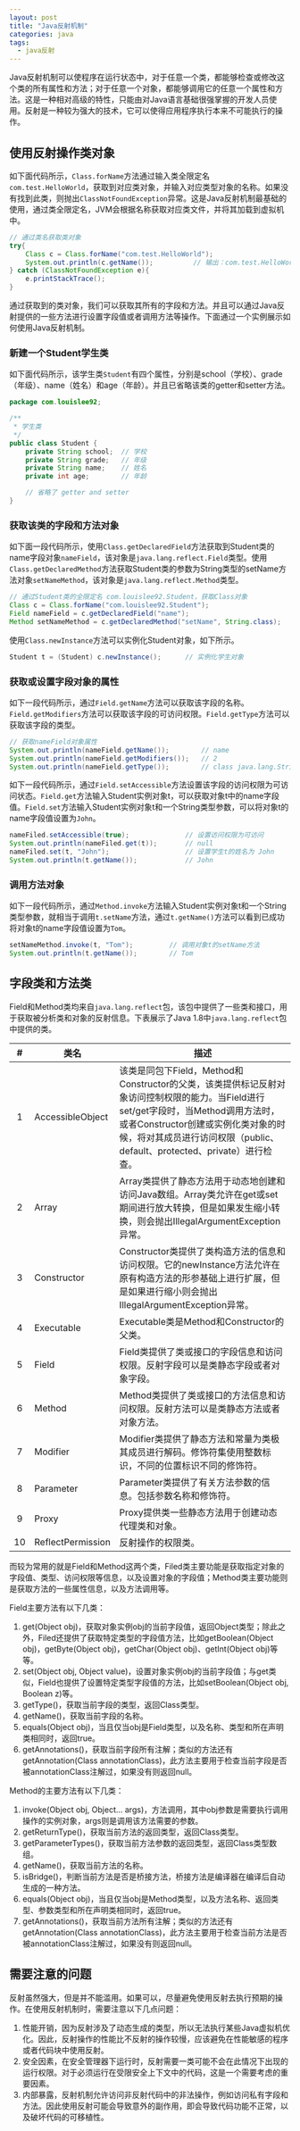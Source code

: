 ```yaml
---
layout: post
title: "Java反射机制"
categories: java
tags: 
  - java反射
---
```


Java反射机制可以使程序在运行状态中，对于任意一个类，都能够检查或修改这个类的所有属性和方法；对于任意一个对象，都能够调用它的任意一个属性和方法。这是一种相对高级的特性，只能由对Java语言基础很强掌握的开发人员使用。反射是一种较为强大的技术，它可以使得应用程序执行本来不可能执行的操作。

## 使用反射操作类对象

如下面代码所示，`Class.forName`方法通过输入类全限定名`com.test.HelloWorld`，获取到对应类对象，并输入对应类型对象的名称。如果没有找到此类，则抛出`ClassNotFoundException`异常。这是Java反射机制最基础的使用，通过类全限定名，JVM会根据名称获取对应类文件，并将其加载到虚拟机中。


```java
// 通过类名获取类对象
try{
    Class c = Class.forName("com.test.HelloWorld");   
    System.out.println(c.getName());          // 输出：com.test.HelloWorld
} catch (ClassNotFoundException e){
    e.printStackTrace();
}
```

通过获取到的类对象，我们可以获取其所有的字段和方法。并且可以通过Java反射提供的一些方法进行设置字段值或者调用方法等操作。下面通过一个实例展示如何使用Java反射机制。

### 新建一个Student学生类
如下面代码所示，该学生类`Student`有四个属性，分别是school（学校）、grade（年级）、name（姓名）和age（年龄）。并且已省略该类的getter和setter方法。

```java
package com.louislee92;

/**
 * 学生类
 */
public class Student {
    private String school;	// 学校
    private String grade;	// 年级
    private String name;	// 姓名
    private int age;		// 年龄

    // 省略了 getter and setter
}

```

### 获取该类的字段和方法对象

如下面一段代码所示，使用`Class.getDeclaredField`方法获取到Student类的name字段对象`nameField`，该对象是`java.lang.reflect.Field`类型。使用`Class.getDeclaredMethod`方法获取Student类的参数为String类型的setName方法对象`setNameMethod`，该对象是`java.lang.reflect.Method`类型。

```java
// 通过Student类的全限定名 com.louislee92.Student，获取Class对象
Class c = Class.forName("com.louislee92.Student");
Field nameField = c.getDeclaredField("name");
Method setNameMethod = c.getDeclaredMethod("setName", String.class);
```

使用`Class.newInstance`方法可以实例化Student对象，如下所示。

```java
Student t = (Student) c.newInstance();      // 实例化学生对象
```

### 获取或设置字段对象的属性

如下一段代码所示，通过`Field.getName`方法可以获取该字段的名称。`Field.getModifiers`方法可以获取该字段的可访问权限。`Field.getType`方法可以获取该字段的类型。

```java
// 获取nameField对象属性
System.out.println(nameField.getName());        // name
System.out.println(nameField.getModifiers());   // 2
System.out.println(nameField.getType());        // class java.lang.String
```

如下一段代码所示，通过`Field.setAccessible`方法设置该字段的访问权限为可访问状态。`Field.get`方法输入Student实例对象t，可以获取对象t中的name字段值。`Field.set`方法输入Student实例对象t和一个String类型参数，可以将对象t的name字段值设置为`John`。

```java
nameFiled.setAccessible(true);              // 设置访问权限为可访问
System.out.println(nameFiled.get(t));   	// null
nameFiled.set(t, "John");                   // 设置学生t的姓名为 John
System.out.println(t.getName());            // John 
```
### 调用方法对象

如下一段代码所示，通过`Method.invoke`方法输入Student实例对象t和一个String类型参数，就相当于调用`t.setName`方法，通过`t.getName()`方法可以看到已成功将对象t的name字段值设置为`Tom`。

```java
setNameMethod.invoke(t, "Tom");    		// 调用对象t的setName方法
System.out.println(t.getName());        // Tom
```

## 字段类和方法类

Field和Method类均来自`java.lang.reflect`包，该包中提供了一些类和接口，用于获取被分析类和对象的反射信息。下表展示了Java 1.8中`java.lang.reflect`包中提供的类。

|#|类名|描述|
|:------:| ------ | ------ |
|1  |AccessibleObject|该类是同包下Field，Method和Constructor的父类，该类提供标记反射对象访问控制权限的能力。当Field进行 set/get字段时，当Method调用方法时，或者Constructor创建或实例化类对象的时候，将对其成员进行访问权限（public、default、protected、private）进行检查。 |
|2  |Array|Array类提供了静态方法用于动态地创建和访问Java数组。Array类允许在get或set期间进行放大转换，但是如果发生缩小转换，则会抛出IllegalArgumentException异常。|
|3  |Constructor<T>|Constructor类提供了类构造方法的信息和访问权限。它的newInstance方法允许在原有构造方法的形参基础上进行扩展，但是如果进行缩小则会抛出IllegalArgumentException异常。|
|4  |Executable|Executable类是Method和Constructor的父类。|
|5  |Field|Field类提供了类或接口的字段信息和访问权限。反射字段可以是类静态字段或者对象字段。|
|6  |Method|Method类提供了类或接口的方法信息和访问权限。反射方法可以是类静态方法或者对象方法。|
|7  |Modifier|Modifier类提供了静态方法和常量为类极其成员进行解码。修饰符集使用整数标识，不同的位置标识不同的修饰符。|
|8  |Parameter|Parameter类提供了有关方法参数的信息。包括参数名称和修饰符。|
|9  |Proxy|Proxy提供类一些静态方法用于创建动态代理类和对象。|
|10|ReflectPermission|反射操作的权限类。|


<p></p>


而较为常用的就是Field和Method这两个类，Filed类主要功能是获取指定对象的字段值、类型、访问权限等信息，以及设置对象的字段值；Method类主要功能则是获取方法的一些属性信息，以及方法调用等。

Field主要方法有以下几类：

1. get(Object obj)，获取对象实例obj的当前字段值，返回Object类型；除此之外，Filed还提供了获取特定类型的字段值方法，比如getBoolean(Object obj)，getByte(Object obj)，getChar(Object obj)、getInt(Object obj)等等。
2. set(Object obj, Object value)，设置对象实例obj的当前字段值；与get类似，Field也提供了设置特定类型字段值的方法，比如setBoolean(Object obj, Boolean z)等。
3. getType()，获取当前字段的类型，返回Class类型。
4. getName()，获取当前字段的名称。
5. equals(Object obj)，当且仅当obj是Field类型，以及名称、类型和所在声明类相同时，返回true。
6. getAnnotations()，获取当前字段所有注解；类似的方法还有getAnnotation(Class<T> annotationClass)，此方法主要用于检查当前字段是否被annotationClass注解过，如果没有则返回null。

Method的主要方法有以下几类：

1. invoke(Object obj, Object… args)，方法调用，其中obj参数是需要执行调用操作的实例对象，args则是调用该方法需要的参数。
2. getReturnType()，获取当前方法的返回类型，返回Class类型。
3. getParameterTypes()，获取当前方法参数的返回类型，返回Class类型数组。
4. getName()，获取当前方法的名称。
5. isBridge()，判断当前方法是否是桥接方法，桥接方法是编译器在编译后自动生成的一种方法。
6. equals(Object obj)，当且仅当obj是Method类型，以及方法名称、返回类型、参数类型和所在声明类相同时，返回true。
7. getAnnotations()，获取当前方法所有注解；类似的方法还有getAnnotation(Class<T> annotationClass)，此方法主要用于检查当前方法是否被annotationClass注解过，如果没有则返回null。


## 需要注意的问题

反射虽然强大，但是并不能滥用。如果可以，尽量避免使用反射去执行预期的操作。在使用反射机制时，需要注意以下几点问题：
1. 性能开销，因为反射涉及了动态生成的类型，所以无法执行某些Java虚拟机优化。因此，反射操作的性能比不反射的操作较慢，应该避免在性能敏感的程序或者代码块中使用反射。
2. 安全因素，在安全管理器下运行时，反射需要一类可能不会在此情况下出现的运行权限。对于必须运行在受限安全上下文中的代码，这是一个需要考虑的重要因素。
3. 内部暴露，反射机制允许访问非反射代码中的非法操作，例如访问私有字段和方法。因此使用反射可能会导致意外的副作用，即会导致代码功能不正常，以及破坏代码的可移植性。
